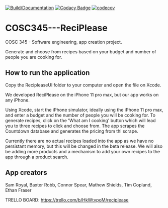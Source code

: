 [![Build/Documentation](https://github.com/timcop/ReciPlease/actions/workflows/swiftdocumentation.yml/badge.svg?branch=main)](https://github.com/timcop/ReciPlease/actions/workflows/swiftdocumentation.yml) [![Codacy Badge](https://app.codacy.com/project/badge/Grade/7f12061adf5649febb633a2762dee81f)](https://www.codacy.com/gh/timcop/ReciPlease/dashboard?utm_source=github.com&amp;utm_medium=referral&amp;utm_content=timcop/ReciPlease&amp;utm_campaign=Badge_Grade) [![codecov](https://codecov.io/gh/timcop/ReciPlease/branch/main/graph/badge.svg?token=HDIFKWF7X7)](https://codecov.io/gh/timcop/ReciPlease)

# COSC345---ReciPlease
COSC 345 - Software engineering, app creation project.

Generate and choose from recipes based on your budget and number of people you are cooking for.

## How to run the application

Copy the RecipleaseUI folder to your computer and open the file on Xcode.

We developed ReciPlease on the iPhone 11 pro max, but our app works on any iPhone.

Using Xcode, start the iPhone simulator, ideally using the iPhone 11 pro max, and enter a budget and the number of people you will be cooking for. To generate recipes, click on the 'What am I cooking' button which will lead you to three recipes to click and choose from. The app scrapes the Countdown database and generates the pricing from thi scrape.

Currently there are no actual recipes loaded into the app as we have no persistant memory, but this will be changed in the beta release. We will also be adding more products and a mechanism to add your own recipes to the app through a product search.

## App creators

Sam Royal, Baxter Robb, Connor Spear, Mathew Shields, Tim Copland, Ethan Fraser

TRELLO BOARD: https://trello.com/b/HkWtvpoM/reciplease
